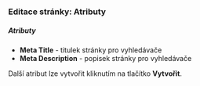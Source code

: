 ### Editace stránky: Atributy

##### Atributy

+ **Meta Title** - titulek stránky pro vyhledávače
+ **Meta Description** - popisek stránky pro vyhledávače

Další atribut lze vytvořit kliknutím na tlačítko **Vytvořit**.
